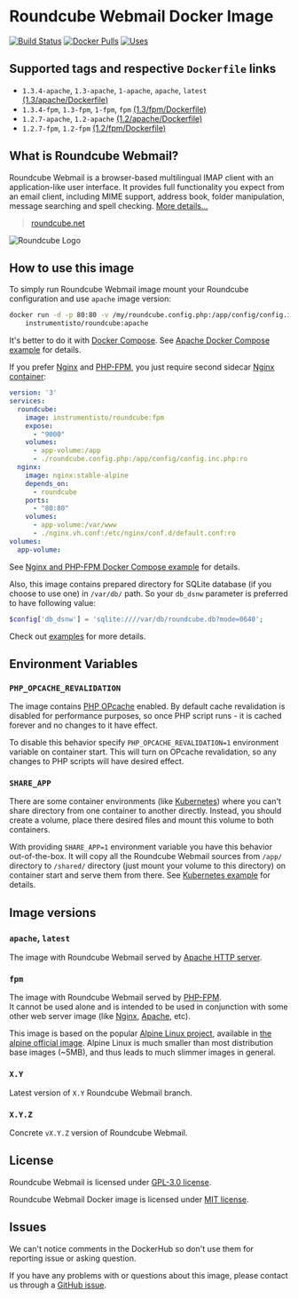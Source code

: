 Roundcube Webmail Docker Image
==============================

[![Build Status](https://travis-ci.org/instrumentisto/roundcube-docker-image.svg?branch=master)](https://travis-ci.org/instrumentisto/roundcube-docker-image) [![Docker Pulls](https://img.shields.io/docker/pulls/instrumentisto/roundcube.svg)](https://hub.docker.com/r/instrumentisto/roundcube) [![Uses](https://img.shields.io/badge/uses-s6--overlay-blue.svg)](https://github.com/just-containers/s6-overlay)




## Supported tags and respective `Dockerfile` links

- `1.3.4-apache`, `1.3-apache`, `1-apache`, `apache`, `latest` [(1.3/apache/Dockerfile)][101]
- `1.3.4-fpm`, `1.3-fpm`, `1-fpm`, `fpm` [(1.3/fpm/Dockerfile)][102]
- `1.2.7-apache`, `1.2-apache` [(1.2/apache/Dockerfile)][103]
- `1.2.7-fpm`, `1.2-fpm` [(1.2/fpm/Dockerfile)][104]




## What is Roundcube Webmail?

Roundcube Webmail is a browser-based multilingual IMAP client with an application-like user interface. It provides full functionality you expect from an email client, including MIME support, address book, folder manipulation, message searching and spell checking.
[More details...](https://roundcube.net/about)

> [roundcube.net](https://roundcube.net/)

![Roundcube Logo](https://roundcube.net/images/logo.png)




## How to use this image

To simply run Roundcube Webmail image mount your Roundcube configuration and use `apache` image version: 
```bash
docker run -d -p 80:80 -v /my/roundcube.config.php:/app/config/config.inc.php \
    instrumentisto/roundcube:apache
```

It's better to do it with [Docker Compose][8]. See [Apache Docker Compose example][7] for details.

If you prefer [Nginx][10] and [PHP-FPM][9], you just require second sidecar [Nginx container][11]:
```yaml
version: '3'
services:
  roundcube:
    image: instrumentisto/roundcube:fpm
    expose:
      - "9000"
    volumes:
      - app-volume:/app
      - ./roundcube.config.php:/app/config/config.inc.php:ro
  nginx:
    image: nginx:stable-alpine
    depends_on:
      - roundcube
    ports:
      - "80:80"
    volumes:
      - app-volume:/var/www
      - ./nginx.vh.conf:/etc/nginx/conf.d/default.conf:ro
volumes:
  app-volume:
```

See [Nginx and PHP-FPM Docker Compose example][6] for details.

Also, this image contains prepared directory for SQLite database (if you choose to use one) in `/var/db/` path. So your `db_dsnw` parameter is preferred to have following value:
```php
$config['db_dsnw'] = 'sqlite:////var/db/roundcube.db?mode=0640';
```

Check out [examples][13] for more details.




## Environment Variables


### `PHP_OPCACHE_REVALIDATION`

The image contains [PHP OPcache][4] enabled. By default cache revalidation is disabled for performance purposes, so once PHP script runs - it is cached forever and no changes to it have effect.

To disable this behavior specify `PHP_OPCACHE_REVALIDATION=1` environment variable on container start. This will turn on OPcache revalidation, so any changes to PHP scripts will have desired effect.


### `SHARE_APP`

There are some container environments (like [Kubernetes](https://kubernetes.io)) where you can't share directory from one container to another directly. Instead, you should create a volume, place there desired files and mount this volume to both containers.

With providing `SHARE_APP=1` environment variable you have this behavior out-of-the-box. It will copy all the Roundcube Webmail sources from `/app/` directory to `/shared/` directory (just mount your volume to this directory) on container start and serve them from there. See [Kubernetes example][5] for details.




## Image versions


### `apache`, `latest`

The image with Roundcube Webmail served by [Apache HTTP server](http://httpd.apache.org). 


### `fpm`

The image with Roundcube Webmail served by [PHP-FPM][9].  
It cannot be used alone and is intended to be used in conjunction with some other web server image (like [Nginx][11], [Apache][12], etc).

This image is based on the popular [Alpine Linux project][1], available in [the alpine official image][2]. Alpine Linux is much smaller than most distribution base images (~5MB), and thus leads to much slimmer images in general.


### `X.Y`

Latest version of `X.Y` Roundcube Webmail branch.


### `X.Y.Z`

Concrete `vX.Y.Z` version of Roundcube Webmail.




## License

Roundcube Webmail is licensed under [GPL-3.0 license][91].

Roundcube Webmail Docker image is licensed under [MIT license][90].




## Issues

We can't notice comments in the DockerHub so don't use them for reporting issue or asking question.

If you have any problems with or questions about this image, please contact us through a [GitHub issue][3].





[1]: http://alpinelinux.org
[2]: https://hub.docker.com/_/alpine
[3]: https://github.com/instrumentisto/roundcube-docker-image/issues
[4]: http://php.net/manual/en/book.opcache.php
[5]: https://github.com/instrumentisto/roundcube-docker-image/blob/master/examples/fpm-nginx.k8s.yml
[6]: https://github.com/instrumentisto/roundcube-docker-image/blob/master/examples/fpm-nginx.docker-compose.yml
[7]: https://github.com/instrumentisto/roundcube-docker-image/blob/master/examples/apache.docker-compose.yml
[8]: https://docs.docker.com/compose
[9]: https://php-fpm.org
[10]: https://www.nginx.com
[11]: https://hub.docker.com/_/nginx
[12]: https://hub.docker.com/_/httpd
[13]: https://github.com/instrumentisto/roundcube-docker-image/blob/master/examples
[90]: https://github.com/instrumentisto/roundcube-docker-image/blob/master/LICENSE.md
[91]: https://github.com/roundcube/roundcubemail/blob/master/LICENSE
[101]: https://github.com/instrumentisto/roundcube-docker-image/blob/master/1.3/apache/Dockerfile
[102]: https://github.com/instrumentisto/roundcube-docker-image/blob/master/1.3/fpm/Dockerfile
[103]: https://github.com/instrumentisto/roundcube-docker-image/blob/master/1.2/apache/Dockerfile
[104]: https://github.com/instrumentisto/roundcube-docker-image/blob/master/1.2/fpm/Dockerfile
